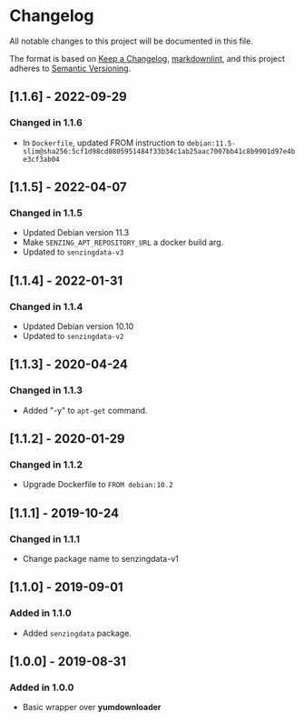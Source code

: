 # Changelog

All notable changes to this project will be documented in this file.

The format is based on [Keep a Changelog](https://keepachangelog.com/en/1.0.0/),
[markdownlint](https://dlaa.me/markdownlint/),
and this project adheres to [Semantic Versioning](https://semver.org/spec/v2.0.0.html).

## [1.1.6] - 2022-09-29

### Changed in 1.1.6

- In `Dockerfile`, updated FROM instruction to `debian:11.5-slim@sha256:5cf1d98cd0805951484f33b34c1ab25aac7007bb41c8b9901d97e4be3cf3ab04`

## [1.1.5] - 2022-04-07

### Changed in 1.1.5

- Updated Debian version 11.3
- Make `SENZING_APT_REPOSITORY_URL` a docker build arg.
- Updated to `senzingdata-v3`

## [1.1.4] - 2022-01-31

### Changed in 1.1.4

- Updated Debian version 10.10
- Updated to `senzingdata-v2`

## [1.1.3] - 2020-04-24

### Changed in 1.1.3

- Added "-y" to `apt-get` command.

## [1.1.2] - 2020-01-29

### Changed in 1.1.2

- Upgrade Dockerfile to `FROM debian:10.2`

## [1.1.1] - 2019-10-24

### Changed in 1.1.1

- Change package name to senzingdata-v1

## [1.1.0] - 2019-09-01

### Added in 1.1.0

- Added `senzingdata` package.

## [1.0.0] - 2019-08-31

### Added in 1.0.0

- Basic wrapper over **yumdownloader**
